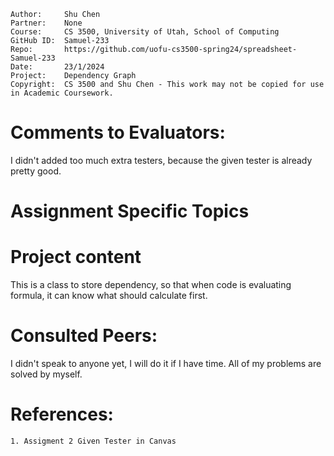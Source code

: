 ```
Author:     Shu Chen
Partner:    None
Course:     CS 3500, University of Utah, School of Computing
GitHub ID:  Samuel-233
Repo:       https://github.com/uofu-cs3500-spring24/spreadsheet-Samuel-233
Date:       23/1/2024
Project:    Dependency Graph
Copyright:  CS 3500 and Shu Chen - This work may not be copied for use in Academic Coursework.
```

# Comments to Evaluators:

I didn't added too much extra testers, because the given tester is already pretty good.

# Assignment Specific Topics

# Project content
This is a class to store dependency, so that when code is evaluating formula, it can know what should calculate first. 


# Consulted Peers:

I didn't speak to anyone yet, I will do it if I have time. All of my problems are solved by myself.

# References:

    1. Assigment 2 Given Tester in Canvas